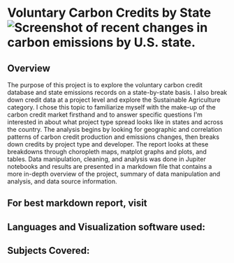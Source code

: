 # Voluntary Carbon Credits by State ![Screenshot of recent changes in carbon emissions by U.S. state.](https://myoctocat.com/assets/images/base-octocat.svg)

## Overview
The purpose of this project is to explore the voluntary carbon credit database and state emissions records on a state-by-state basis. I also break down credit data at a project level and explore the Sustainable Agriculture category. I chose this topic to familiarize myself with the make-up of the carbon credit market firsthand and to answer specific questions I'm interested in about what project type spread looks like in states and across the country. The analysis begins by looking for geographic and correlation patterns of carbon credit production and emissions changes, then breaks down credits by project type and developer. The report looks at these breakdowns through choropleth maps, matplot graphs and plots, and tables.  Data manipulation, cleaning, and analysis was done in Jupiter notebooks and results are presented in a markdown file that contains a more in-depth overview of the project, summary of data manipulation and analysis, and data source information. 

## For best markdown report, visit 

## Languages and Visualization software used: 

## Subjects Covered:

